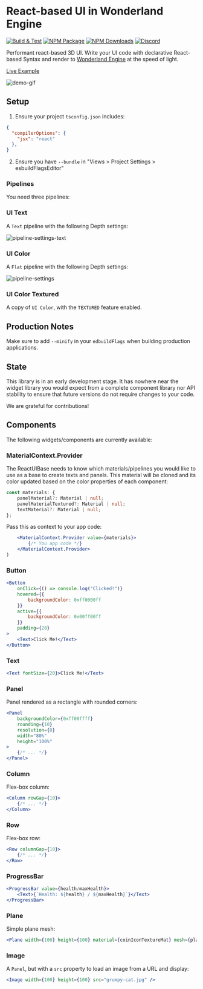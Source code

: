 # React-based UI in Wonderland Engine

[![Build & Test](https://github.com/WonderlandEngine/wonderland-react-ui/actions/workflows/npm-build.yml/badge.svg)](https://github.com/WonderlandEngine/wonderland-react-ui/actions/workflows/npm-build.yml)
[![NPM Package][npm]](https://www.npmjs.com/package/@wonderlandengine/react-ui)
[![NPM Downloads][npm-downloads]](https://img.shields.io/npm/dw/@wonderlandengine/react-ui)
[![Discord][discord]](https://discord.wonderlandengine.com)

Performant react-based 3D UI. Write your UI code with declarative React-based Syntax and render to
[Wonderland Engine](https://wonderlandengine.com/) at the speed of light.

[Live Example](https://wonderlandengine.github.io/wonderland-react-ui)

![demo-gif](https://github.com/WonderlandEngine/wonderland-react-ui/blob/main/images/react-ui-image-small.gif)

## Setup

1. Ensure your project `tsconfig.json` includes:
```json
{
  "compilerOptions": {
    "jsx": "react"
  },
}
```
2. Ensure you have `--bundle` in "Views > Project Settings > esbuildFlagsEditor"

### Pipelines

You need three pipelines:

### UI Text

A `Text` pipeline with the following Depth settings:

![pipeline-settings-text](https://github.com/WonderlandEngine/wonderland-react-ui/blob/main/images/pipeline-settings-text.png)

### UI Color

A `Flat` pipeline with the following Depth settings:

![pipeline-settings](https://github.com/WonderlandEngine/wonderland-react-ui/blob/main/images/pipeline-settings.png)

### UI Color Textured

A copy of `UI Color`, with the `TEXTURED` feature enabled.


## Production Notes

Make sure to add `--minify` in your `edbuildFlags` when building production applications.

## State

This library is in an early development stage. It has nowhere near the widget library you would expect from
a complete component library nor API stability to ensure that future versions do not require changes to your code.

We are grateful for contributions!

## Components

The following widgets/components are currently available:

### MaterialContext.Provider

The ReactUIBase needs to know which materials/pipelines you would like to use as a base to create texts and panels.
This material will be cloned and its color updated based on the color properties of each component:

```ts
const materials: {
    panelMaterial?: Material | null;
    panelMaterialTextured?: Material | null;
    textMaterial?: Material | null;
};
```

Pass this as context to your app code:

```jsx
    <MaterialContext.Provider value={materials}>
        {/* You app code */}
    </MaterialContext.Provider>
)
```

### Button

```jsx
<Button
    onClick={() => console.log("Clicked!")}
    hovered={{
        backgroundColor: 0xff0000ff
    }}
    active={{
        backgroundColor: 0x00ff00ff
    }}
    padding={20}
>
    <Text>Click Me!</Text>
</Button>
```

### Text

```jsx
<Text fontSize={20}>Click Me!</Text>
```

### Panel

Panel rendered as a rectangle with rounded corners:

```jsx
<Panel
    backgroundColor={0xff00ffff}
    rounding={10}
    resolution={8}
    width="80%"
    height="100%"
>
    {/* ... */}
</Panel>
```

### Column

Flex-box column:

```jsx
<Column rowGap={10}>
    {/* ... */}
</Column>
```

### Row

Flex-box row:

```jsx
<Row columnGap={10}>
    {/* ... */}
</Row>
```

### ProgressBar

```jsx
<ProgressBar value={health/maxHealth}>
    <Text>{`Health: ${health} / ${maxHealth}`}</Text>
</ProgressBar>
```

### Plane

Simple plane mesh:

```jsx
<Plane width={100} height={100} material={coinIconTextureMat} mesh={planeMesh} />
```

### Image

A `Panel`, but with a `src` property to load an image from a URL and display:

```jsx
<Image width={100} height={100} src="grumpy-cat.jpg" />
```

[npm]: https://img.shields.io/npm/v/@wonderlandengine/react-ui
[npm-downloads]: https://img.shields.io/npm/dw/@wonderlandengine/react-ui
[discord]: https://img.shields.io/discord/669166325456699392
